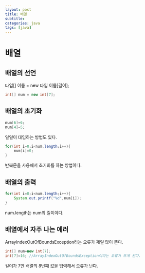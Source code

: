 ```yaml
---
layout: post
title: 배열
subtitle: 
categories: java
tags: [java]
---
```

배열
=========

배열의 선언 
------------
타입[] 이름 = new 타입 이름[길이];
```java
int[] num = new int[7];
```

배열의 초기화
--------------
```java
num[6]=6;
num[4]=5;
```
일일이 대입하는 방법도 있다.
```java
for(int i=0;i<num.length;i++){
    num[i]=0;
}
```
반복문을 사용해서 초기화를 하는 방법이다. 

배열의 출력
------------------
```java
for(int i=0;i<num.length;i++){
    System.out.printf("%d",num[i]);
}
```
num.length는 num의 길이이다. 

배열에서 자주 나는 에러
--------------------------
ArrayIndexOutOfBoundsException라는 오류가 제일 많이 뜬다.
```java
int[] num=new int[7];
int[7]=16; //ArrayIndexOutOfBoundsException이라는 오류가 뜨게 된다.
```
길이가 7인 배열의 8번째 값을 입력해서 오류가 난다. 